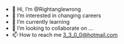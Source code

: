 - 👋 Hi, I’m @Rightanglewrong
- 👀 I’m interested in changing careers
- 🌱 I’m currently learning 
- 💞️ I’m looking to collaborate on ...
- 📫 How to reach me 3_3_0_0@hotmail.com

<!---
Rightanglewrong/Rightanglewrong is a ✨ special ✨ repository because its `README.md` (this file) appears on your GitHub profile.
You can click the Preview link to take a look at your changes.
--->
